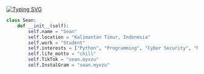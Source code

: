 [![Typing SVG](https://readme-typing-svg.demolab.com/?lines=u+can+call+me+sean;just+a+chill+guy)](https://git.io/typing-svg)

```python
class Sean:
    def __init__(self):
        self.name = "Sean"
        self.location = "Kalimantan Timur, Indonesia"
        self.work = "Student"
        self.interests = ["Python", "Programming", "Cyber Security", "Math"]
        self.life_motto = "chill"
        self.TikTok = "sean.myxzu"
        self.InstalGram = "sean.myxzu"
```
